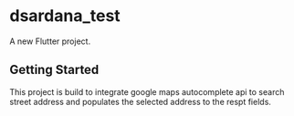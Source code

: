 # dsardana_test

A new Flutter project.

## Getting Started

This project is build to integrate google maps autocomplete api to search street address and populates the selected address to the respt fields.